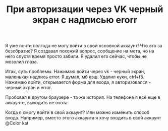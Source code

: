 ﻿---
title: "При авторизации через VK черный экран с надписью erorr"
se.owner.user_id: 317733
se.owner.display_name: "Влад"
se.owner.link: "https://ru.meta.stackoverflow.com/users/317733/%d0%92%d0%bb%d0%b0%d0%b4"
se.link: "https://ru.meta.stackoverflow.com/questions/12116/%d0%9f%d1%80%d0%b8-%d0%b0%d0%b2%d1%82%d0%be%d1%80%d0%b8%d0%b7%d0%b0%d1%86%d0%b8%d0%b8-%d1%87%d0%b5%d1%80%d0%b5%d0%b7-vk-%d1%87%d0%b5%d1%80%d0%bd%d1%8b%d0%b9-%d1%8d%d0%ba%d1%80%d0%b0%d0%bd-%d1%81-%d0%bd%d0%b0%d0%b4%d0%bf%d0%b8%d1%81%d1%8c%d1%8e-erorr"
se.question_id: 12116
se.post_type: question
---
<p>Я уже почти полгода не могу войти в свой основной аккаунт! Что это за безобразие?
Я создавал похожий вопрос, сообщение на мета, но на него спустя время просто забили. Я удалил его сейчас, чтобы не мозолил глаза.</p>
<p>Итак, суть проблемы. Нажимаю войти через vk - черный экран, маленькая надпись error. Я думал, мб кэш. Удалил куки, ctrl+f5. Нажимаю войти, открывается форма для входа, я авторизовался - черный экран и error.</p>
<p>Пробовал в другом браузере - та же история. На телефоне я всё еще в аккаунте, выходить не охота.</p>
<p>Когда я смогу войти в свой аккаунт? Или можно изменить способ входа. Например, вместо этого аккаунта я хочу входить в свой аккаунт @Color kat</p>
